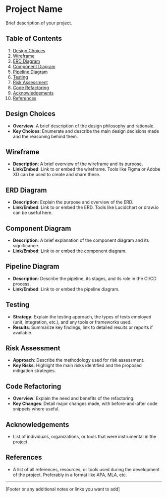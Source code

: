 # Project Name

Brief description of your project.

## Table of Contents
1. [Design Choices](#design-choices)
2. [Wireframe](#wireframe)
3. [ERD Diagram](#erd-diagram)
4. [Component Diagram](#component-diagram)
5. [Pipeline Diagram](#pipeline-diagram)
6. [Testing](#testing)
7. [Risk Assessment](#risk-assessment)
8. [Code Refactoring](#code-refactoring)
9. [Acknowledgements](#acknowledgements)
10. [References](#references)

## Design Choices

- **Overview**: A brief description of the design philosophy and rationale.
- **Key Choices**: Enumerate and describe the main design decisions made and the reasoning behind them.

## Wireframe

- **Description**: A brief overview of the wireframe and its purpose.
- **Link/Embed**: Link to or embed the wireframe. Tools like Figma or Adobe XD can be used to create and share these.

## ERD Diagram

- **Description**: Explain the purpose and overview of the ERD.
- **Link/Embed**: Link to or embed the ERD. Tools like Lucidchart or draw.io can be useful here.

## Component Diagram

- **Description**: A brief explanation of the component diagram and its significance.
- **Link/Embed**: Link to or embed the component diagram.

## Pipeline Diagram

- **Description**: Describe the pipeline, its stages, and its role in the CI/CD process.
- **Link/Embed**: Link to or embed the pipeline diagram.

## Testing

- **Strategy**: Explain the testing approach, the types of tests employed (unit, integration, etc.), and any tools or frameworks used.
- **Results**: Summarize key findings, link to detailed results or reports if available.
  
## Risk Assessment

- **Approach**: Describe the methodology used for risk assessment.
- **Key Risks**: Highlight the main risks identified and the proposed mitigation strategies.

## Code Refactoring

- **Overview**: Explain the need and benefits of the refactoring.
- **Key Changes**: Detail major changes made, with before-and-after code snippets where useful.

## Acknowledgements

- List of individuals, organizations, or tools that were instrumental in the project.

## References

- A list of all references, resources, or tools used during the development of the project. Preferably in a format like APA, MLA, etc.

---

[Footer or any additional notes or links you want to add]

